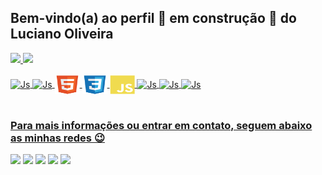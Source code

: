 ## Bem-vindo(a) ao perfil 🚧 em construção 🚧 do Luciano Oliveira

 <div>
   <a href="https://github.com/Oliveira-LE">
   <img height="180em" src="https://github-readme-stats.vercel.app/api?username=Oliveira-LE&show_icons=true&theme=cobalt&include_all_commits=true&count_private=true"/>
   <img height="180em" src="https://github-readme-stats.vercel.app/api/top-langs/?username=Oliveira-LE&layout=compact&langs_count=6&theme=cobalt"/>
</div>
    
<div style="display: inline_block"><br>
  
  <img align="center" alt="Js" height="30" width="40" src="https://cdn.jsdelivr.net/gh/devicons/devicon@latest/icons/r/r-plain.svg">         
  <img align="center" alt="Js" height="30" width="40" src="https://cdn.jsdelivr.net/gh/devicons/devicon@latest/icons/python/python-original-wordmark.svg">
  <img align="center" alt="HTML" height="30" width="40" src="https://raw.githubusercontent.com/devicons/devicon/master/icons/html5/html5-original.svg">
  <img align="center" alt="CSS" height="30" width="40" src="https://raw.githubusercontent.com/devicons/devicon/master/icons/css3/css3-original.svg">
  <img align="center" alt="Js" height="30" width="40" src="https://raw.githubusercontent.com/devicons/devicon/master/icons/javascript/javascript-plain.svg">
  <img align="center" alt="Js" height="30" width="40" src="https://cdn.jsdelivr.net/gh/devicons/devicon@latest/icons/inkscape/inkscape-original-wordmark.svg">
  <img align="center" alt="Js" height="30" width="40" src="https://cdn.jsdelivr.net/gh/devicons/devicon@latest/icons/wordpress/wordpress-plain-wordmark.svg">
  <img align="center" alt="Js" height="30" width="40" src="https://upload.wikimedia.org/wikipedia/commons/thumb/b/bf/Shiny_hex_logo.svg/208px-Shiny_hex_logo.svg.png">
            
</div>
 
<br>
 
### Para mais informações ou entrar em contato, seguem abaixo as minhas redes 😉
 
<div> 
  <a href="https://bsky.app/profile/luciano-oliveira.bsky.social" target="_blank"><img src="https://img.shields.io/badge/-Bluesky-%23E4405F?style=for-the-badge&logo=bluesky&logoColor=white" target="_blank"></a>
  <a href="https://www.researchgate.net/profile/Luciano-Oliveira-23" target="_blank"><img src="https://img.shields.io/badge/-Reseachgate-%23E4405F?style=for-the-badge&logo=researchgate&logoColor=white" target="_blank"></a>
  <a href="https://orcid.org/0000-0002-4737-0514" target="_blank"><img src="https://img.shields.io/badge/-Orcid-%230077B5?style=for-the-badge&logo=orcid&logoColor=white" target="_blank"></a>
  <a href="https://www.linkedin.com/in/luciano-oliveira-64a6211b" target="_blank"><img src="https://img.shields.io/badge/-LinkedIn-%230077B5?style=for-the-badge&logo=linkedin&logoColor=white" target="_blank"></a>
  <a href="http://lamparinada.blogspot.com/" target="_blank"><img src="https://img.shields.io/badge/-Blogger-%230077B5?style=for-the-badge&logo=blogger&logoColor=white" target="_blank"></a>
</div>
